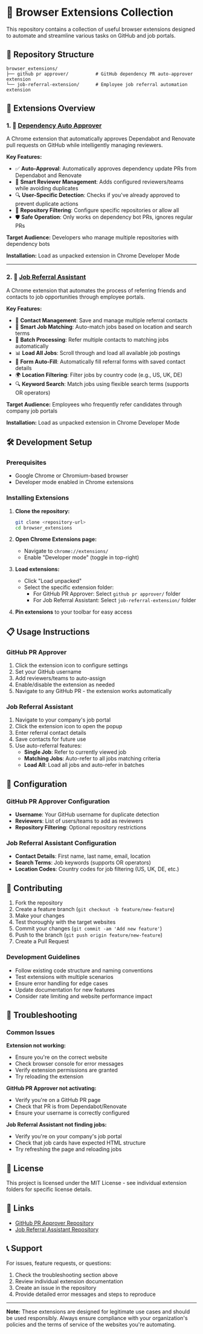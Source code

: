 # 🔧 Browser Extensions Collection

This repository contains a collection of useful browser extensions designed to automate and streamline various tasks on GitHub and job portals.

## 📁 Repository Structure

```
browser_extensions/
├── github pr approver/          # GitHub dependency PR auto-approver extension
└── job-referral-extension/      # Employee job referral automation extension
```

## 🚀 Extensions Overview

### 1. 🤖 [Dependency Auto Approver](https://github.com/arpithpm/extension.git)

A Chrome extension that automatically approves Dependabot and Renovate pull requests on GitHub while intelligently managing reviewers.

**Key Features:**
- ✅ **Auto-Approval**: Automatically approves dependency update PRs from Dependabot and Renovate
- 👥 **Smart Reviewer Management**: Adds configured reviewers/teams while avoiding duplicates
- 🔍 **User-Specific Detection**: Checks if you've already approved to prevent duplicate actions
- 🎯 **Repository Filtering**: Configure specific repositories or allow all
- 🛡️ **Safe Operation**: Only works on dependency bot PRs, ignores regular PRs

**Target Audience:** Developers who manage multiple repositories with dependency bots

**Installation:** Load as unpacked extension in Chrome Developer Mode

---

### 2. 💼 [Job Referral Assistant](https://github.com/arpithpm/job-referral-extension.git)

A Chrome extension that automates the process of referring friends and contacts to job opportunities through employee portals.

**Key Features:**
- 📝 **Contact Management**: Save and manage multiple referral contacts
- 🎯 **Smart Job Matching**: Auto-match jobs based on location and search terms
- 🔄 **Batch Processing**: Refer multiple contacts to matching jobs automatically
- 📊 **Load All Jobs**: Scroll through and load all available job postings
- 💾 **Form Auto-Fill**: Automatically fill referral forms with saved contact details
- 🌍 **Location Filtering**: Filter jobs by country code (e.g., US, UK, DE)
- 🔍 **Keyword Search**: Match jobs using flexible search terms (supports OR operators)

**Target Audience:** Employees who frequently refer candidates through company job portals

**Installation:** Load as unpacked extension in Chrome Developer Mode

## 🛠️ Development Setup

### Prerequisites
- Google Chrome or Chromium-based browser
- Developer mode enabled in Chrome extensions

### Installing Extensions

1. **Clone the repository:**
   ```bash
   git clone <repository-url>
   cd browser_extensions
   ```

2. **Open Chrome Extensions page:**
   - Navigate to `chrome://extensions/`
   - Enable "Developer mode" (toggle in top-right)

3. **Load extensions:**
   - Click "Load unpacked"
   - Select the specific extension folder:
     - For GitHub PR Approver: Select `github pr approver/` folder
     - For Job Referral Assistant: Select `job-referral-extension/` folder

4. **Pin extensions** to your toolbar for easy access

## 📋 Usage Instructions

### GitHub PR Approver
1. Click the extension icon to configure settings
2. Set your GitHub username
3. Add reviewers/teams to auto-assign
4. Enable/disable the extension as needed
5. Navigate to any GitHub PR - the extension works automatically

### Job Referral Assistant
1. Navigate to your company's job portal
2. Click the extension icon to open the popup
3. Enter referral contact details
4. Save contacts for future use
5. Use auto-referral features:
   - **Single Job**: Refer to currently viewed job
   - **Matching Jobs**: Auto-refer to all jobs matching criteria
   - **Load All**: Load all jobs and auto-refer in batches

## 🔧 Configuration

### GitHub PR Approver Configuration
- **Username**: Your GitHub username for duplicate detection
- **Reviewers**: List of users/teams to add as reviewers
- **Repository Filtering**: Optional repository restrictions

### Job Referral Assistant Configuration
- **Contact Details**: First name, last name, email, location
- **Search Terms**: Job keywords (supports OR operators)
- **Location Codes**: Country codes for job filtering (US, UK, DE, etc.)

## 🤝 Contributing

1. Fork the repository
2. Create a feature branch (`git checkout -b feature/new-feature`)
3. Make your changes
4. Test thoroughly with the target websites
5. Commit your changes (`git commit -am 'Add new feature'`)
6. Push to the branch (`git push origin feature/new-feature`)
7. Create a Pull Request

### Development Guidelines
- Follow existing code structure and naming conventions
- Test extensions with multiple scenarios
- Ensure error handling for edge cases
- Update documentation for new features
- Consider rate limiting and website performance impact

## 🐛 Troubleshooting

### Common Issues

**Extension not working:**
- Ensure you're on the correct website
- Check browser console for error messages
- Verify extension permissions are granted
- Try reloading the extension

**GitHub PR Approver not activating:**
- Verify you're on a GitHub PR page
- Check that PR is from Dependabot/Renovate
- Ensure your username is correctly configured

**Job Referral Assistant not finding jobs:**
- Verify you're on your company's job portal
- Check that job cards have expected HTML structure
- Try refreshing the page and reloading jobs

## 📄 License

This project is licensed under the MIT License - see individual extension folders for specific license details.

## 🔗 Links

- [GitHub PR Approver Repository](https://github.com/arpithpm/dependency-auto-approver)
- [Job Referral Assistant Repository](https://github.com/arpithpm/job-referral-extension)

## 📞 Support

For issues, feature requests, or questions:
1. Check the troubleshooting section above
2. Review individual extension documentation
3. Create an issue in the repository
4. Provide detailed error messages and steps to reproduce

---

**Note:** These extensions are designed for legitimate use cases and should be used responsibly. Always ensure compliance with your organization's policies and the terms of service of the websites you're automating.
